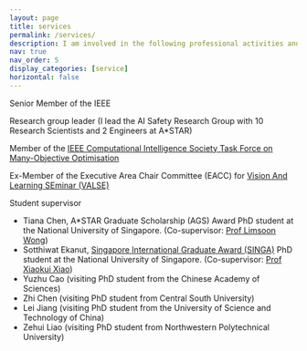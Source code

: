 ```yaml
---
layout: page
title: services
permalink: /services/
description: I am involved in the following professional activities and leadership
nav: true
nav_order: 5
display_categories: [service]
horizontal: false
---
```


Senior Member of the IEEE
	
Research group leader (I lead the AI Safety Research Group with 10 Research Scientists and 2 Engineers at A*STAR)

Member of the <a href="http://www.cs.bham.ac.uk/~limx/MaOP.html">IEEE Computational Intelligence Society Task Force on Many-Objective Optimisation</a>

Ex-Member of the Executive Area Chair Committee (EACC) for <a href="http://valser.org/article-364-1.html">Vision And Learning SEminar (VALSE)</a>

Student supervisor
<ul>
<li>Tiana Chen, A*STAR Graduate Scholarship (AGS) Award PhD student at the National University of Singapore. (Co-supervisor: <a href="https://www.comp.nus.edu.sg/~wongls/">Prof Limsoon Wong</a>)</li>	
<li>Sotthiwat Ekanut, <a href="https://www.a-star.edu.sg/Scholarships/for-graduate-studies/singapore-international-graduate-award-singa">Singapore International Graduate Award (SINGA)</a> PhD student at the National University of Singapore. (Co-supervisor: <a href="https://www.comp.nus.edu.sg/~xiaoxk/">Prof Xiaokui Xiao</a>)</li> 
<li>Yuzhu Cao (visiting PhD student from the Chinese Academy of Sciences)</li>
<li>Zhi Chen (visiting PhD student from Central South University)</li>
<li>Lei Jiang (visiting PhD student from the University of Science and Technology of China)</li>
<li>Zehui Liao (visiting PhD student from Northwestern Polytechnical University)</li>
</ul>


